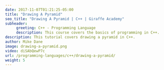 ```yaml
---
date: 2017-11-07T01:21:25-05:00
title: "Drawing A Pyramid"
seo_title: "Drawing A Pyramid | C++ | Giraffe Academy"
subheader:
     greeting: C++ - Programming Language
     description: This course covers the basics of programming in C++. Work your way through the videos and we'll teach you everything you need to know to start your programming journey!
description: This tutorial covers drawing a pyramid in C++.
author: Mike Dane
image: drawing-a-pyramid.png
video: diSAbQewP7c
url: /programming-languages/c++/drawing-a-pyramid/
weight: 5
---
```

